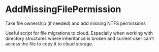 # AddMissingFilePermission
Take file ownership (if needed) and add missing NTFS permissions

Useful script for file migrations to cloud. Especially when working with directory structures where inheritance is broken and current user can't access the file to copy it to cloud storage.
